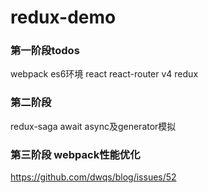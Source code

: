 # redux-demo

### 第一阶段todos
webpack
es6环境
react
react-router v4
redux

### 第二阶段
redux-saga
await async及generator模拟

### 第三阶段 webpack性能优化

https://github.com/dwqs/blog/issues/52